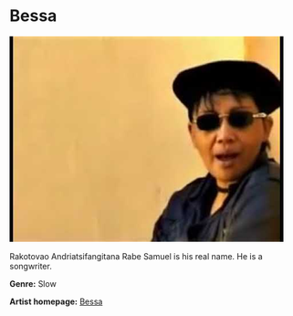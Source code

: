 # Bessa

![Bessa](bessa.jpg)

Rakotovao Andriatsifangitana Rabe Samuel is his real name. He is  a songwriter.

**Genre:** Slow

**Artist homepage:** [Bessa](https://mg.wikipedia.org/wiki/Bessa)
